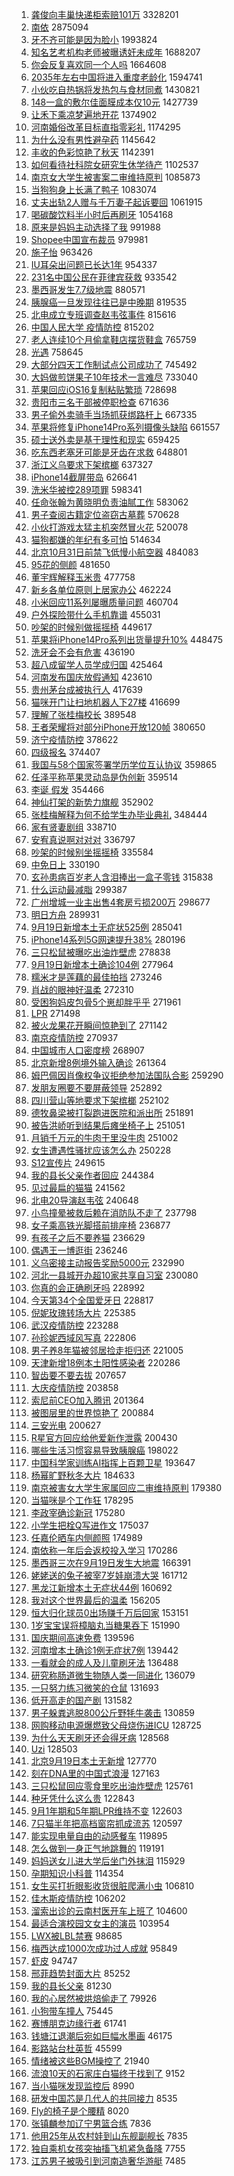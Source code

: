 1. [龚俊向丰巢快递柜索赔101万](https://s.weibo.com//weibo?q=%23%E9%BE%9A%E4%BF%8A%E5%90%91%E4%B8%B0%E5%B7%A2%E5%BF%AB%E9%80%92%E6%9F%9C%E7%B4%A2%E8%B5%94101%E4%B8%87%23&t=31&band_rank=1&Refer=top) 3328201
2. [南依](https://s.weibo.com//weibo?q=%E5%8D%97%E4%BE%9D&t=31&band_rank=1&Refer=top) 2875094
3. [牙不齐可能是因为脸小](https://s.weibo.com//weibo?q=%23%E7%89%99%E4%B8%8D%E9%BD%90%E5%8F%AF%E8%83%BD%E6%98%AF%E5%9B%A0%E4%B8%BA%E8%84%B8%E5%B0%8F%23&t=31&band_rank=2&Refer=top) 1993824
4. [知名艺考机构老师被曝诱奸未成年](https://s.weibo.com//weibo?q=%23%E7%9F%A5%E5%90%8D%E8%89%BA%E8%80%83%E6%9C%BA%E6%9E%84%E8%80%81%E5%B8%88%E8%A2%AB%E6%9B%9D%E8%AF%B1%E5%A5%B8%E6%9C%AA%E6%88%90%E5%B9%B4%23&t=31&band_rank=2&Refer=top) 1688207
5. [你会反复喜欢同一个人吗](https://s.weibo.com//weibo?q=%23%E4%BD%A0%E4%BC%9A%E5%8F%8D%E5%A4%8D%E5%96%9C%E6%AC%A2%E5%90%8C%E4%B8%80%E4%B8%AA%E4%BA%BA%E5%90%97%23&t=31&band_rank=1&Refer=top) 1664608
6. [2035年左右中国将进入重度老龄化](https://s.weibo.com//weibo?q=%232035%E5%B9%B4%E5%B7%A6%E5%8F%B3%E4%B8%AD%E5%9B%BD%E5%B0%86%E8%BF%9B%E5%85%A5%E9%87%8D%E5%BA%A6%E8%80%81%E9%BE%84%E5%8C%96%23&t=31&band_rank=2&Refer=top) 1594741
7. [小伙吃自热锅将发热包与食材同煮](https://s.weibo.com//weibo?q=%23%E5%B0%8F%E4%BC%99%E5%90%83%E8%87%AA%E7%83%AD%E9%94%85%E5%B0%86%E5%8F%91%E7%83%AD%E5%8C%85%E4%B8%8E%E9%A3%9F%E6%9D%90%E5%90%8C%E7%85%AE%23&t=31&band_rank=1&Refer=top) 1430821
8. [148一盒的敷尔佳面膜成本仅10元](https://s.weibo.com//weibo?q=%23148%E4%B8%80%E7%9B%92%E7%9A%84%E6%95%B7%E5%B0%94%E4%BD%B3%E9%9D%A2%E8%86%9C%E6%88%90%E6%9C%AC%E4%BB%8510%E5%85%83%23&t=31&band_rank=1&Refer=top) 1427739
9. [让禾下乘凉梦遍地开花](https://s.weibo.com//weibo?q=%23%E8%AE%A9%E7%A6%BE%E4%B8%8B%E4%B9%98%E5%87%89%E6%A2%A6%E9%81%8D%E5%9C%B0%E5%BC%80%E8%8A%B1%23&t=31&band_rank=3&Refer=top) 1374902
10. [河南婚俗改革目标直指零彩礼](https://s.weibo.com//weibo?q=%23%E6%B2%B3%E5%8D%97%E5%A9%9A%E4%BF%97%E6%94%B9%E9%9D%A9%E7%9B%AE%E6%A0%87%E7%9B%B4%E6%8C%87%E9%9B%B6%E5%BD%A9%E7%A4%BC%23&t=31&band_rank=2&Refer=top) 1174295
11. [为什么没有男性避孕药](https://s.weibo.com//weibo?q=%23%E4%B8%BA%E4%BB%80%E4%B9%88%E6%B2%A1%E6%9C%89%E7%94%B7%E6%80%A7%E9%81%BF%E5%AD%95%E8%8D%AF%23&t=31&band_rank=4&Refer=top) 1145642
12. [丰收的色彩惊艳了秋天](https://s.weibo.com//weibo?q=%23%E4%B8%B0%E6%94%B6%E7%9A%84%E8%89%B2%E5%BD%A9%E6%83%8A%E8%89%B3%E4%BA%86%E7%A7%8B%E5%A4%A9%23&t=31&band_rank=3&Refer=top) 1142391
13. [如何看待社科院女研究生休学待产](https://s.weibo.com//weibo?q=%23%E5%A6%82%E4%BD%95%E7%9C%8B%E5%BE%85%E7%A4%BE%E7%A7%91%E9%99%A2%E5%A5%B3%E7%A0%94%E7%A9%B6%E7%94%9F%E4%BC%91%E5%AD%A6%E5%BE%85%E4%BA%A7%23&t=31&band_rank=4&Refer=top) 1102537
14. [南京女大学生被害案二审维持原判](https://s.weibo.com//weibo?q=%23%E5%8D%97%E4%BA%AC%E5%A5%B3%E5%A4%A7%E5%AD%A6%E7%94%9F%E8%A2%AB%E5%AE%B3%E6%A1%88%E4%BA%8C%E5%AE%A1%E7%BB%B4%E6%8C%81%E5%8E%9F%E5%88%A4%23&t=31&band_rank=2&Refer=top) 1085873
15. [当狗狗身上长满了鸭子](https://s.weibo.com//weibo?q=%23%E5%BD%93%E7%8B%97%E7%8B%97%E8%BA%AB%E4%B8%8A%E9%95%BF%E6%BB%A1%E4%BA%86%E9%B8%AD%E5%AD%90%23&t=31&band_rank=2&Refer=top) 1083074
16. [丈夫出轨2人赠与千万妻子起诉要回](https://s.weibo.com//weibo?q=%23%E4%B8%88%E5%A4%AB%E5%87%BA%E8%BD%A82%E4%BA%BA%E8%B5%A0%E4%B8%8E%E5%8D%83%E4%B8%87%E5%A6%BB%E5%AD%90%E8%B5%B7%E8%AF%89%E8%A6%81%E5%9B%9E%23&t=31&band_rank=4&Refer=top) 1061915
17. [喝碳酸饮料半小时后再刷牙](https://s.weibo.com//weibo?q=%23%E5%96%9D%E7%A2%B3%E9%85%B8%E9%A5%AE%E6%96%99%E5%8D%8A%E5%B0%8F%E6%97%B6%E5%90%8E%E5%86%8D%E5%88%B7%E7%89%99%23&t=31&band_rank=2&Refer=top) 1054168
18. [原来是妈妈主动选择了我](https://s.weibo.com//weibo?q=%23%E5%8E%9F%E6%9D%A5%E6%98%AF%E5%A6%88%E5%A6%88%E4%B8%BB%E5%8A%A8%E9%80%89%E6%8B%A9%E4%BA%86%E6%88%91%23&t=31&band_rank=4&Refer=top) 991988
19. [Shopee中国宣布裁员](https://s.weibo.com//weibo?q=%23Shopee%E4%B8%AD%E5%9B%BD%E5%AE%A3%E5%B8%83%E8%A3%81%E5%91%98%23&t=31&band_rank=4&Refer=top) 979981
20. [施子怡](https://s.weibo.com//weibo?q=%23%E6%96%BD%E5%AD%90%E6%80%A1%23&t=31&band_rank=4&Refer=top) 963426
21. [IU耳朵出问题已长达1年](https://s.weibo.com//weibo?q=%23IU%E8%80%B3%E6%9C%B5%E5%87%BA%E9%97%AE%E9%A2%98%E5%B7%B2%E9%95%BF%E8%BE%BE1%E5%B9%B4%23&t=31&band_rank=4&Refer=top) 954337
22. [231名中国公民在菲律宾获救](https://s.weibo.com//weibo?q=%23231%E5%90%8D%E4%B8%AD%E5%9B%BD%E5%85%AC%E6%B0%91%E5%9C%A8%E8%8F%B2%E5%BE%8B%E5%AE%BE%E8%8E%B7%E6%95%91%23&t=31&band_rank=2&Refer=top) 933542
23. [墨西哥发生7.7级地震](https://s.weibo.com//weibo?q=%23%E5%A2%A8%E8%A5%BF%E5%93%A5%E5%8F%91%E7%94%9F7.7%E7%BA%A7%E5%9C%B0%E9%9C%87%23&t=31&band_rank=5&Refer=top) 880571
24. [胰腺癌一旦发现往往已是中晚期](https://s.weibo.com//weibo?q=%23%E8%83%B0%E8%85%BA%E7%99%8C%E4%B8%80%E6%97%A6%E5%8F%91%E7%8E%B0%E5%BE%80%E5%BE%80%E5%B7%B2%E6%98%AF%E4%B8%AD%E6%99%9A%E6%9C%9F%23&t=31&band_rank=5&Refer=top) 819535
25. [北电成立专班调查赵韦弦事件](https://s.weibo.com//weibo?q=%23%E5%8C%97%E7%94%B5%E6%88%90%E7%AB%8B%E4%B8%93%E7%8F%AD%E8%B0%83%E6%9F%A5%E8%B5%B5%E9%9F%A6%E5%BC%A6%E4%BA%8B%E4%BB%B6%23&t=31&band_rank=6&Refer=top) 815616
26. [中国人民大学 疫情防控](https://s.weibo.com//weibo?q=%E4%B8%AD%E5%9B%BD%E4%BA%BA%E6%B0%91%E5%A4%A7%E5%AD%A6%20%E7%96%AB%E6%83%85%E9%98%B2%E6%8E%A7&t=31&band_rank=6&Refer=top) 815202
27. [老人连续10个月偷拿鞋店摆货鞋盒](https://s.weibo.com//weibo?q=%23%E8%80%81%E4%BA%BA%E8%BF%9E%E7%BB%AD10%E4%B8%AA%E6%9C%88%E5%81%B7%E6%8B%BF%E9%9E%8B%E5%BA%97%E6%91%86%E8%B4%A7%E9%9E%8B%E7%9B%92%23&t=31&band_rank=4&Refer=top) 765759
28. [光遇](https://s.weibo.com//weibo?q=%E5%85%89%E9%81%87&t=31&band_rank=5&Refer=top) 758645
29. [大部分四天工作制试点公司成功了](https://s.weibo.com//weibo?q=%23%E5%A4%A7%E9%83%A8%E5%88%86%E5%9B%9B%E5%A4%A9%E5%B7%A5%E4%BD%9C%E5%88%B6%E8%AF%95%E7%82%B9%E5%85%AC%E5%8F%B8%E6%88%90%E5%8A%9F%E4%BA%86%23&t=31&band_rank=7&Refer=top) 745492
30. [大妈做煎饼果子10年技术一言难尽](https://s.weibo.com//weibo?q=%23%E5%A4%A7%E5%A6%88%E5%81%9A%E7%85%8E%E9%A5%BC%E6%9E%9C%E5%AD%9010%E5%B9%B4%E6%8A%80%E6%9C%AF%E4%B8%80%E8%A8%80%E9%9A%BE%E5%B0%BD%23&t=31&band_rank=7&Refer=top) 733040
31. [苹果回应iOS16复制粘贴繁琐](https://s.weibo.com//weibo?q=%23%E8%8B%B9%E6%9E%9C%E5%9B%9E%E5%BA%94iOS16%E5%A4%8D%E5%88%B6%E7%B2%98%E8%B4%B4%E7%B9%81%E7%90%90%23&t=31&band_rank=8&Refer=top) 728698
32. [贵阳市三名干部被停职检查](https://s.weibo.com//weibo?q=%E8%B4%B5%E9%98%B3%E5%B8%82%E4%B8%89%E5%90%8D%E5%B9%B2%E9%83%A8%E8%A2%AB%E5%81%9C%E8%81%8C%E6%A3%80%E6%9F%A5&t=31&band_rank=7&Refer=top) 671636
33. [男子偷外卖骑手当场抓获绑路杆上](https://s.weibo.com//weibo?q=%23%E7%94%B7%E5%AD%90%E5%81%B7%E5%A4%96%E5%8D%96%E9%AA%91%E6%89%8B%E5%BD%93%E5%9C%BA%E6%8A%93%E8%8E%B7%E7%BB%91%E8%B7%AF%E6%9D%86%E4%B8%8A%23&t=31&band_rank=6&Refer=top) 667335
34. [苹果将修复iPhone14Pro系列摄像头缺陷](https://s.weibo.com//weibo?q=%23%E8%8B%B9%E6%9E%9C%E5%B0%86%E4%BF%AE%E5%A4%8DiPhone14Pro%E7%B3%BB%E5%88%97%E6%91%84%E5%83%8F%E5%A4%B4%E7%BC%BA%E9%99%B7%23&t=31&band_rank=8&Refer=top) 661557
35. [硕士送外卖是基于理性和现实](https://s.weibo.com//weibo?q=%23%E7%A1%95%E5%A3%AB%E9%80%81%E5%A4%96%E5%8D%96%E6%98%AF%E5%9F%BA%E4%BA%8E%E7%90%86%E6%80%A7%E5%92%8C%E7%8E%B0%E5%AE%9E%23&t=31&band_rank=9&Refer=top) 659425
36. [吃东西老塞牙可能是牙齿在求救](https://s.weibo.com//weibo?q=%23%E5%90%83%E4%B8%9C%E8%A5%BF%E8%80%81%E5%A1%9E%E7%89%99%E5%8F%AF%E8%83%BD%E6%98%AF%E7%89%99%E9%BD%BF%E5%9C%A8%E6%B1%82%E6%95%91%23&t=31&band_rank=8&Refer=top) 648801
37. [浙江义乌要求下架槟榔](https://s.weibo.com//weibo?q=%23%E6%B5%99%E6%B1%9F%E4%B9%89%E4%B9%8C%E8%A6%81%E6%B1%82%E4%B8%8B%E6%9E%B6%E6%A7%9F%E6%A6%94%23&t=31&band_rank=8&Refer=top) 637327
38. [iPhone14截屏带岛](https://s.weibo.com//weibo?q=%23iPhone14%E6%88%AA%E5%B1%8F%E5%B8%A6%E5%B2%9B%23&t=31&band_rank=9&Refer=top) 626641
39. [洗米华被控289项罪](https://s.weibo.com//weibo?q=%23%E6%B4%97%E7%B1%B3%E5%8D%8E%E8%A2%AB%E6%8E%A7289%E9%A1%B9%E7%BD%AA%23&t=31&band_rank=10&Refer=top) 598341
40. [任命张翰为黄晓明负责油腻工作](https://s.weibo.com//weibo?q=%23%E4%BB%BB%E5%91%BD%E5%BC%A0%E7%BF%B0%E4%B8%BA%E9%BB%84%E6%99%93%E6%98%8E%E8%B4%9F%E8%B4%A3%E6%B2%B9%E8%85%BB%E5%B7%A5%E4%BD%9C%23&t=31&band_rank=15&Refer=top) 583062
41. [男子查阅古籍定位盗窃古墓葬](https://s.weibo.com//weibo?q=%23%E7%94%B7%E5%AD%90%E6%9F%A5%E9%98%85%E5%8F%A4%E7%B1%8D%E5%AE%9A%E4%BD%8D%E7%9B%97%E7%AA%83%E5%8F%A4%E5%A2%93%E8%91%AC%23&t=31&band_rank=8&Refer=top) 570628
42. [小伙打游戏太猛主机突然冒火花](https://s.weibo.com//weibo?q=%23%E5%B0%8F%E4%BC%99%E6%89%93%E6%B8%B8%E6%88%8F%E5%A4%AA%E7%8C%9B%E4%B8%BB%E6%9C%BA%E7%AA%81%E7%84%B6%E5%86%92%E7%81%AB%E8%8A%B1%23&t=31&band_rank=8&Refer=top) 520078
43. [猫狗都嫌的年纪有多可怕](https://s.weibo.com//weibo?q=%23%E7%8C%AB%E7%8B%97%E9%83%BD%E5%AB%8C%E7%9A%84%E5%B9%B4%E7%BA%AA%E6%9C%89%E5%A4%9A%E5%8F%AF%E6%80%95%23&t=31&band_rank=13&Refer=top) 514634
44. [北京10月31日前禁飞低慢小航空器](https://s.weibo.com//weibo?q=%23%E5%8C%97%E4%BA%AC10%E6%9C%8831%E6%97%A5%E5%89%8D%E7%A6%81%E9%A3%9E%E4%BD%8E%E6%85%A2%E5%B0%8F%E8%88%AA%E7%A9%BA%E5%99%A8%23&t=31&band_rank=10&Refer=top) 484083
45. [95花的侧颜](https://s.weibo.com//weibo?q=%2395%E8%8A%B1%E7%9A%84%E4%BE%A7%E9%A2%9C%23&t=31&band_rank=17&Refer=top) 481650
46. [董宇辉解释玉米贵](https://s.weibo.com//weibo?q=%23%E8%91%A3%E5%AE%87%E8%BE%89%E8%A7%A3%E9%87%8A%E7%8E%89%E7%B1%B3%E8%B4%B5%23&t=31&band_rank=10&Refer=top) 477758
47. [新乡各单位原则上居家办公](https://s.weibo.com//weibo?q=%23%E6%96%B0%E4%B9%A1%E5%90%84%E5%8D%95%E4%BD%8D%E5%8E%9F%E5%88%99%E4%B8%8A%E5%B1%85%E5%AE%B6%E5%8A%9E%E5%85%AC%23&t=31&band_rank=14&Refer=top) 462224
48. [小米回应11系列屡曝质量问题](https://s.weibo.com//weibo?q=%23%E5%B0%8F%E7%B1%B3%E5%9B%9E%E5%BA%9411%E7%B3%BB%E5%88%97%E5%B1%A1%E6%9B%9D%E8%B4%A8%E9%87%8F%E9%97%AE%E9%A2%98%23&t=31&band_rank=10&Refer=top) 460704
49. [户外探险带什么手机靠谱](https://s.weibo.com//weibo?q=%23%E6%88%B7%E5%A4%96%E6%8E%A2%E9%99%A9%E5%B8%A6%E4%BB%80%E4%B9%88%E6%89%8B%E6%9C%BA%E9%9D%A0%E8%B0%B1%23&t=31&band_rank=15&Refer=top) 455031
50. [吵架的时候别做摇摇椅](https://s.weibo.com//weibo?q=%23%E5%90%B5%E6%9E%B6%E7%9A%84%E6%97%B6%E5%80%99%E5%88%AB%E5%81%9A%E6%91%87%E6%91%87%E6%A4%85%23&t=31&band_rank=16&Refer=top) 449617
51. [苹果将iPhone14Pro系列出货量提升10%](https://s.weibo.com//weibo?q=%23%E8%8B%B9%E6%9E%9C%E5%B0%86iPhone14Pro%E7%B3%BB%E5%88%97%E5%87%BA%E8%B4%A7%E9%87%8F%E6%8F%90%E5%8D%8710%25%23&t=31&band_rank=13&Refer=top) 448475
52. [洗牙会不会有危害](https://s.weibo.com//weibo?q=%23%E6%B4%97%E7%89%99%E4%BC%9A%E4%B8%8D%E4%BC%9A%E6%9C%89%E5%8D%B1%E5%AE%B3%23&t=31&band_rank=16&Refer=top) 436190
53. [超八成留学人员学成归国](https://s.weibo.com//weibo?q=%23%E8%B6%85%E5%85%AB%E6%88%90%E7%95%99%E5%AD%A6%E4%BA%BA%E5%91%98%E5%AD%A6%E6%88%90%E5%BD%92%E5%9B%BD%23&t=31&band_rank=10&Refer=top) 425464
54. [河南发布国庆放假通知](https://s.weibo.com//weibo?q=%23%E6%B2%B3%E5%8D%97%E5%8F%91%E5%B8%83%E5%9B%BD%E5%BA%86%E6%94%BE%E5%81%87%E9%80%9A%E7%9F%A5%23&t=31&band_rank=16&Refer=top) 423610
55. [贵州茅台成被执行人](https://s.weibo.com//weibo?q=%23%E8%B4%B5%E5%B7%9E%E8%8C%85%E5%8F%B0%E6%88%90%E8%A2%AB%E6%89%A7%E8%A1%8C%E4%BA%BA%23&t=31&band_rank=19&Refer=top) 417639
56. [猫咪开门让扫地机器人下27楼](https://s.weibo.com//weibo?q=%23%E7%8C%AB%E5%92%AA%E5%BC%80%E9%97%A8%E8%AE%A9%E6%89%AB%E5%9C%B0%E6%9C%BA%E5%99%A8%E4%BA%BA%E4%B8%8B27%E6%A5%BC%23&t=31&band_rank=15&Refer=top) 416699
57. [理解了张桂梅校长](https://s.weibo.com//weibo?q=%23%E7%90%86%E8%A7%A3%E4%BA%86%E5%BC%A0%E6%A1%82%E6%A2%85%E6%A0%A1%E9%95%BF%23&t=31&band_rank=12&Refer=top) 389548
58. [王者荣耀将对部分iPhone开放120帧](https://s.weibo.com//weibo?q=%23%E7%8E%8B%E8%80%85%E8%8D%A3%E8%80%80%E5%B0%86%E5%AF%B9%E9%83%A8%E5%88%86iPhone%E5%BC%80%E6%94%BE120%E5%B8%A7%23&t=31&band_rank=23&Refer=top) 380650
59. [济宁疫情防控](https://s.weibo.com//weibo?q=%E6%B5%8E%E5%AE%81%E7%96%AB%E6%83%85%E9%98%B2%E6%8E%A7&t=31&band_rank=16&Refer=top) 378622
60. [四级报名](https://s.weibo.com//weibo?q=%E5%9B%9B%E7%BA%A7%E6%8A%A5%E5%90%8D&t=31&band_rank=9&Refer=top) 374407
61. [我国与58个国家签署学历学位互认协议](https://s.weibo.com//weibo?q=%23%E6%88%91%E5%9B%BD%E4%B8%8E58%E4%B8%AA%E5%9B%BD%E5%AE%B6%E7%AD%BE%E7%BD%B2%E5%AD%A6%E5%8E%86%E5%AD%A6%E4%BD%8D%E4%BA%92%E8%AE%A4%E5%8D%8F%E8%AE%AE%23&t=31&band_rank=15&Refer=top) 359865
62. [任泽平称苹果灵动岛是伪创新](https://s.weibo.com//weibo?q=%23%E4%BB%BB%E6%B3%BD%E5%B9%B3%E7%A7%B0%E8%8B%B9%E6%9E%9C%E7%81%B5%E5%8A%A8%E5%B2%9B%E6%98%AF%E4%BC%AA%E5%88%9B%E6%96%B0%23&t=31&band_rank=23&Refer=top) 359514
63. [李诞 假发](https://s.weibo.com//weibo?q=%E6%9D%8E%E8%AF%9E%20%E5%81%87%E5%8F%91&t=31&band_rank=21&Refer=top) 354466
64. [神仙打架的新势力旗舰](https://s.weibo.com//weibo?q=%23%E7%A5%9E%E4%BB%99%E6%89%93%E6%9E%B6%E7%9A%84%E6%96%B0%E5%8A%BF%E5%8A%9B%E6%97%97%E8%88%B0%23&t=31&band_rank=15&Refer=top) 352902
65. [张桂梅解释为何不给学生办毕业典礼](https://s.weibo.com//weibo?q=%23%E5%BC%A0%E6%A1%82%E6%A2%85%E8%A7%A3%E9%87%8A%E4%B8%BA%E4%BD%95%E4%B8%8D%E7%BB%99%E5%AD%A6%E7%94%9F%E5%8A%9E%E6%AF%95%E4%B8%9A%E5%85%B8%E7%A4%BC%23&t=31&band_rank=16&Refer=top) 348444
66. [家有贤妻剧组](https://s.weibo.com//weibo?q=%E5%AE%B6%E6%9C%89%E8%B4%A4%E5%A6%BB%E5%89%A7%E7%BB%84&t=31&band_rank=4&Refer=top) 338710
67. [安宥真说啊对对对](https://s.weibo.com//weibo?q=%23%E5%AE%89%E5%AE%A5%E7%9C%9F%E8%AF%B4%E5%95%8A%E5%AF%B9%E5%AF%B9%E5%AF%B9%23&t=31&band_rank=21&Refer=top) 336797
68. [吵架的时候别坐摇摇椅](https://s.weibo.com//weibo?q=%E5%90%B5%E6%9E%B6%E7%9A%84%E6%97%B6%E5%80%99%E5%88%AB%E5%9D%90%E6%91%87%E6%91%87%E6%A4%85&t=31&band_rank=21&Refer=top) 335584
69. [中免日上](https://s.weibo.com//weibo?q=%E4%B8%AD%E5%85%8D%E6%97%A5%E4%B8%8A&t=31&band_rank=14&Refer=top) 330190
70. [玄孙患病百岁老人含泪捧出一盒子零钱](https://s.weibo.com//weibo?q=%E7%8E%84%E5%AD%99%E6%82%A3%E7%97%85%E7%99%BE%E5%B2%81%E8%80%81%E4%BA%BA%E5%90%AB%E6%B3%AA%E6%8D%A7%E5%87%BA%E4%B8%80%E7%9B%92%E5%AD%90%E9%9B%B6%E9%92%B1&t=31&band_rank=13&Refer=top) 315838
71. [什么运动最减脂](https://s.weibo.com//weibo?q=%23%E4%BB%80%E4%B9%88%E8%BF%90%E5%8A%A8%E6%9C%80%E5%87%8F%E8%84%82%23&t=31&band_rank=22&Refer=top) 299387
72. [广州增城一业主出售4套房亏损200万](https://s.weibo.com//weibo?q=%23%E5%B9%BF%E5%B7%9E%E5%A2%9E%E5%9F%8E%E4%B8%80%E4%B8%9A%E4%B8%BB%E5%87%BA%E5%94%AE4%E5%A5%97%E6%88%BF%E4%BA%8F%E6%8D%9F200%E4%B8%87%23&t=31&band_rank=20&Refer=top) 298677
73. [明日方舟](https://s.weibo.com//weibo?q=%23%E6%98%8E%E6%97%A5%E6%96%B9%E8%88%9F%23&t=31&band_rank=28&Refer=top) 289931
74. [9月19日新增本土无症状525例](https://s.weibo.com//weibo?q=%239%E6%9C%8819%E6%97%A5%E6%96%B0%E5%A2%9E%E6%9C%AC%E5%9C%9F%E6%97%A0%E7%97%87%E7%8A%B6525%E4%BE%8B%23&t=31&band_rank=22&Refer=top) 285041
75. [iPhone14系列5G网速提升38%](https://s.weibo.com//weibo?q=%23iPhone14%E7%B3%BB%E5%88%975G%E7%BD%91%E9%80%9F%E6%8F%90%E5%8D%8738%25%23&t=31&band_rank=19&Refer=top) 280196
76. [三只松鼠被曝吃出油炸壁虎](https://s.weibo.com//weibo?q=%23%E4%B8%89%E5%8F%AA%E6%9D%BE%E9%BC%A0%E8%A2%AB%E6%9B%9D%E5%90%83%E5%87%BA%E6%B2%B9%E7%82%B8%E5%A3%81%E8%99%8E%23&t=31&band_rank=16&Refer=top) 278838
77. [9月19日新增本土确诊104例](https://s.weibo.com//weibo?q=%239%E6%9C%8819%E6%97%A5%E6%96%B0%E5%A2%9E%E6%9C%AC%E5%9C%9F%E7%A1%AE%E8%AF%8A104%E4%BE%8B%23&t=31&band_rank=23&Refer=top) 277964
78. [糯米才是莲藕的最佳拍挡](https://s.weibo.com//weibo?q=%23%E7%B3%AF%E7%B1%B3%E6%89%8D%E6%98%AF%E8%8E%B2%E8%97%95%E7%9A%84%E6%9C%80%E4%BD%B3%E6%8B%8D%E6%8C%A1%23&t=31&band_rank=17&Refer=top) 273246
79. [肖战的眼神好温柔](https://s.weibo.com//weibo?q=%23%E8%82%96%E6%88%98%E7%9A%84%E7%9C%BC%E7%A5%9E%E5%A5%BD%E6%B8%A9%E6%9F%94%23&t=31&band_rank=31&Refer=top) 272310
80. [受困狗妈皮包骨5个崽却胖乎乎](https://s.weibo.com//weibo?q=%23%E5%8F%97%E5%9B%B0%E7%8B%97%E5%A6%88%E7%9A%AE%E5%8C%85%E9%AA%A85%E4%B8%AA%E5%B4%BD%E5%8D%B4%E8%83%96%E4%B9%8E%E4%B9%8E%23&t=31&band_rank=17&Refer=top) 271961
81. [LPR](https://s.weibo.com//weibo?q=LPR&t=31&band_rank=22&Refer=top) 271498
82. [被火龙果花开瞬间惊艳到了](https://s.weibo.com//weibo?q=%23%E8%A2%AB%E7%81%AB%E9%BE%99%E6%9E%9C%E8%8A%B1%E5%BC%80%E7%9E%AC%E9%97%B4%E6%83%8A%E8%89%B3%E5%88%B0%E4%BA%86%23&t=31&band_rank=18&Refer=top) 271142
83. [南京疫情防控](https://s.weibo.com//weibo?q=%E5%8D%97%E4%BA%AC%E7%96%AB%E6%83%85%E9%98%B2%E6%8E%A7&t=31&band_rank=28&Refer=top) 270937
84. [中国城市人口密度榜](https://s.weibo.com//weibo?q=%23%E4%B8%AD%E5%9B%BD%E5%9F%8E%E5%B8%82%E4%BA%BA%E5%8F%A3%E5%AF%86%E5%BA%A6%E6%A6%9C%23&t=31&band_rank=15&Refer=top) 268907
85. [北京新增8例境外输入确诊](https://s.weibo.com//weibo?q=%23%E5%8C%97%E4%BA%AC%E6%96%B0%E5%A2%9E8%E4%BE%8B%E5%A2%83%E5%A4%96%E8%BE%93%E5%85%A5%E7%A1%AE%E8%AF%8A%23&t=31&band_rank=27&Refer=top) 261364
86. [姆巴佩因肖像权争议拒绝参加法国队合影](https://s.weibo.com//weibo?q=%23%E5%A7%86%E5%B7%B4%E4%BD%A9%E5%9B%A0%E8%82%96%E5%83%8F%E6%9D%83%E4%BA%89%E8%AE%AE%E6%8B%92%E7%BB%9D%E5%8F%82%E5%8A%A0%E6%B3%95%E5%9B%BD%E9%98%9F%E5%90%88%E5%BD%B1%23&t=31&band_rank=23&Refer=top) 259290
87. [发朋友圈要不要屏蔽领导](https://s.weibo.com//weibo?q=%23%E5%8F%91%E6%9C%8B%E5%8F%8B%E5%9C%88%E8%A6%81%E4%B8%8D%E8%A6%81%E5%B1%8F%E8%94%BD%E9%A2%86%E5%AF%BC%23&t=31&band_rank=29&Refer=top) 252892
88. [四川营山等地要求下架槟榔](https://s.weibo.com//weibo?q=%23%E5%9B%9B%E5%B7%9D%E8%90%A5%E5%B1%B1%E7%AD%89%E5%9C%B0%E8%A6%81%E6%B1%82%E4%B8%8B%E6%9E%B6%E6%A7%9F%E6%A6%94%23&t=31&band_rank=27&Refer=top) 252102
89. [德牧鼻梁被打裂跑进医院和派出所](https://s.weibo.com//weibo?q=%23%E5%BE%B7%E7%89%A7%E9%BC%BB%E6%A2%81%E8%A2%AB%E6%89%93%E8%A3%82%E8%B7%91%E8%BF%9B%E5%8C%BB%E9%99%A2%E5%92%8C%E6%B4%BE%E5%87%BA%E6%89%80%23&t=31&band_rank=10&Refer=top) 251891
90. [被告洪峤听到结果后瘫坐椅子上](https://s.weibo.com//weibo?q=%23%E8%A2%AB%E5%91%8A%E6%B4%AA%E5%B3%A4%E5%90%AC%E5%88%B0%E7%BB%93%E6%9E%9C%E5%90%8E%E7%98%AB%E5%9D%90%E6%A4%85%E5%AD%90%E4%B8%8A%23&t=31&band_rank=19&Refer=top) 251051
91. [月销千万元的牛肉干里没牛肉](https://s.weibo.com//weibo?q=%23%E6%9C%88%E9%94%80%E5%8D%83%E4%B8%87%E5%85%83%E7%9A%84%E7%89%9B%E8%82%89%E5%B9%B2%E9%87%8C%E6%B2%A1%E7%89%9B%E8%82%89%23&t=31&band_rank=18&Refer=top) 251002
92. [女生遭遇性骚扰应该怎么办](https://s.weibo.com//weibo?q=%23%E5%A5%B3%E7%94%9F%E9%81%AD%E9%81%87%E6%80%A7%E9%AA%9A%E6%89%B0%E5%BA%94%E8%AF%A5%E6%80%8E%E4%B9%88%E5%8A%9E%23&t=31&band_rank=33&Refer=top) 250228
93. [S12宣传片](https://s.weibo.com//weibo?q=%23S12%E5%AE%A3%E4%BC%A0%E7%89%87%23&t=31&band_rank=26&Refer=top) 249615
94. [我的县长父亲作者回应](https://s.weibo.com//weibo?q=%23%E6%88%91%E7%9A%84%E5%8E%BF%E9%95%BF%E7%88%B6%E4%BA%B2%E4%BD%9C%E8%80%85%E5%9B%9E%E5%BA%94%23&t=31&band_rank=19&Refer=top) 244384
95. [见过最扁的猫猫](https://s.weibo.com//weibo?q=%23%E8%A7%81%E8%BF%87%E6%9C%80%E6%89%81%E7%9A%84%E7%8C%AB%E7%8C%AB%23&t=31&band_rank=18&Refer=top) 241562
96. [北电20导演赵韦弦](https://s.weibo.com//weibo?q=%23%E5%8C%97%E7%94%B520%E5%AF%BC%E6%BC%94%E8%B5%B5%E9%9F%A6%E5%BC%A6%23&t=31&band_rank=31&Refer=top) 240648
97. [小鸟撞晕被救后赖在消防队不走了](https://s.weibo.com//weibo?q=%23%E5%B0%8F%E9%B8%9F%E6%92%9E%E6%99%95%E8%A2%AB%E6%95%91%E5%90%8E%E8%B5%96%E5%9C%A8%E6%B6%88%E9%98%B2%E9%98%9F%E4%B8%8D%E8%B5%B0%E4%BA%86%23&t=31&band_rank=23&Refer=top) 237798
98. [女子乘高铁光脚搭前排座椅](https://s.weibo.com//weibo?q=%23%E5%A5%B3%E5%AD%90%E4%B9%98%E9%AB%98%E9%93%81%E5%85%89%E8%84%9A%E6%90%AD%E5%89%8D%E6%8E%92%E5%BA%A7%E6%A4%85%23&t=31&band_rank=20&Refer=top) 236877
99. [有孩子之后不要养猫](https://s.weibo.com//weibo?q=%23%E6%9C%89%E5%AD%A9%E5%AD%90%E4%B9%8B%E5%90%8E%E4%B8%8D%E8%A6%81%E5%85%BB%E7%8C%AB%23&t=31&band_rank=14&Refer=top) 236629
100. [偶遇王一博逛街](https://s.weibo.com//weibo?q=%23%E5%81%B6%E9%81%87%E7%8E%8B%E4%B8%80%E5%8D%9A%E9%80%9B%E8%A1%97%23&t=31&band_rank=21&Refer=top) 236246
101. [义乌密接主动报告奖励5000元](https://s.weibo.com//weibo?q=%23%E4%B9%89%E4%B9%8C%E5%AF%86%E6%8E%A5%E4%B8%BB%E5%8A%A8%E6%8A%A5%E5%91%8A%E5%A5%96%E5%8A%B15000%E5%85%83%23&t=31&band_rank=24&Refer=top) 232990
102. [河北一县城开办超10家共享自习室](https://s.weibo.com//weibo?q=%23%E6%B2%B3%E5%8C%97%E4%B8%80%E5%8E%BF%E5%9F%8E%E5%BC%80%E5%8A%9E%E8%B6%8510%E5%AE%B6%E5%85%B1%E4%BA%AB%E8%87%AA%E4%B9%A0%E5%AE%A4%23&t=31&band_rank=20&Refer=top) 230080
103. [你真的会正确刷牙吗](https://s.weibo.com//weibo?q=%23%E4%BD%A0%E7%9C%9F%E7%9A%84%E4%BC%9A%E6%AD%A3%E7%A1%AE%E5%88%B7%E7%89%99%E5%90%97%23&t=31&band_rank=26&Refer=top) 228992
104. [今天第34个全国爱牙日](https://s.weibo.com//weibo?q=%23%E4%BB%8A%E5%A4%A9%E7%AC%AC34%E4%B8%AA%E5%85%A8%E5%9B%BD%E7%88%B1%E7%89%99%E6%97%A5%23&t=31&band_rank=24&Refer=top) 228817
105. [倪妮玫瑰转场大片](https://s.weibo.com//weibo?q=%23%E5%80%AA%E5%A6%AE%E7%8E%AB%E7%91%B0%E8%BD%AC%E5%9C%BA%E5%A4%A7%E7%89%87%23&t=31&band_rank=27&Refer=top) 225385
106. [武汉疫情防控](https://s.weibo.com//weibo?q=%E6%AD%A6%E6%B1%89%E7%96%AB%E6%83%85%E9%98%B2%E6%8E%A7&t=31&band_rank=26&Refer=top) 223288
107. [孙珍妮西域风写真](https://s.weibo.com//weibo?q=%23%E5%AD%99%E7%8F%8D%E5%A6%AE%E8%A5%BF%E5%9F%9F%E9%A3%8E%E5%86%99%E7%9C%9F%23&t=31&band_rank=28&Refer=top) 222806
108. [男子养8年猫被邻居捡走拒归还](https://s.weibo.com//weibo?q=%23%E7%94%B7%E5%AD%90%E5%85%BB8%E5%B9%B4%E7%8C%AB%E8%A2%AB%E9%82%BB%E5%B1%85%E6%8D%A1%E8%B5%B0%E6%8B%92%E5%BD%92%E8%BF%98%23&t=31&band_rank=25&Refer=top) 221005
109. [天津新增18例本土阳性感染者](https://s.weibo.com//weibo?q=%23%E5%A4%A9%E6%B4%A5%E6%96%B0%E5%A2%9E18%E4%BE%8B%E6%9C%AC%E5%9C%9F%E9%98%B3%E6%80%A7%E6%84%9F%E6%9F%93%E8%80%85%23&t=31&band_rank=39&Refer=top) 220286
110. [智齿要不要去拔](https://s.weibo.com//weibo?q=%23%E6%99%BA%E9%BD%BF%E8%A6%81%E4%B8%8D%E8%A6%81%E5%8E%BB%E6%8B%94%23&t=31&band_rank=30&Refer=top) 207657
111. [大庆疫情防控](https://s.weibo.com//weibo?q=%E5%A4%A7%E5%BA%86%E7%96%AB%E6%83%85%E9%98%B2%E6%8E%A7&t=31&band_rank=26&Refer=top) 203858
112. [索尼前CEO加入腾讯](https://s.weibo.com//weibo?q=%23%E7%B4%A2%E5%B0%BC%E5%89%8DCEO%E5%8A%A0%E5%85%A5%E8%85%BE%E8%AE%AF%23&t=31&band_rank=31&Refer=top) 201364
113. [被图层里的世界惊艳了](https://s.weibo.com//weibo?q=%23%E8%A2%AB%E5%9B%BE%E5%B1%82%E9%87%8C%E7%9A%84%E4%B8%96%E7%95%8C%E6%83%8A%E8%89%B3%E4%BA%86%23&t=31&band_rank=29&Refer=top) 200884
114. [三安光电](https://s.weibo.com//weibo?q=%E4%B8%89%E5%AE%89%E5%85%89%E7%94%B5&t=31&band_rank=26&Refer=top) 200627
115. [R星官方回应给他爱新作泄露](https://s.weibo.com//weibo?q=%23R%E6%98%9F%E5%AE%98%E6%96%B9%E5%9B%9E%E5%BA%94%E7%BB%99%E4%BB%96%E7%88%B1%E6%96%B0%E4%BD%9C%E6%B3%84%E9%9C%B2%23&t=31&band_rank=10&Refer=top) 200430
116. [哪些生活习惯容易导致胰腺癌](https://s.weibo.com//weibo?q=%23%E5%93%AA%E4%BA%9B%E7%94%9F%E6%B4%BB%E4%B9%A0%E6%83%AF%E5%AE%B9%E6%98%93%E5%AF%BC%E8%87%B4%E8%83%B0%E8%85%BA%E7%99%8C%23&t=31&band_rank=38&Refer=top) 198022
117. [中国科学家训练AI指挥上百颗卫星](https://s.weibo.com//weibo?q=%23%E4%B8%AD%E5%9B%BD%E7%A7%91%E5%AD%A6%E5%AE%B6%E8%AE%AD%E7%BB%83AI%E6%8C%87%E6%8C%A5%E4%B8%8A%E7%99%BE%E9%A2%97%E5%8D%AB%E6%98%9F%23&t=31&band_rank=32&Refer=top) 193647
118. [杨幂旷野秋冬大片](https://s.weibo.com//weibo?q=%23%E6%9D%A8%E5%B9%82%E6%97%B7%E9%87%8E%E7%A7%8B%E5%86%AC%E5%A4%A7%E7%89%87%23&t=31&band_rank=33&Refer=top) 184633
119. [南京被害女大学生家属回应二审维持原判](https://s.weibo.com//weibo?q=%23%E5%8D%97%E4%BA%AC%E8%A2%AB%E5%AE%B3%E5%A5%B3%E5%A4%A7%E5%AD%A6%E7%94%9F%E5%AE%B6%E5%B1%9E%E5%9B%9E%E5%BA%94%E4%BA%8C%E5%AE%A1%E7%BB%B4%E6%8C%81%E5%8E%9F%E5%88%A4%23&t=31&band_rank=32&Refer=top) 179380
120. [当猫咪是个工作狂](https://s.weibo.com//weibo?q=%23%E5%BD%93%E7%8C%AB%E5%92%AA%E6%98%AF%E4%B8%AA%E5%B7%A5%E4%BD%9C%E7%8B%82%23&t=31&band_rank=29&Refer=top) 178295
121. [李政宰确诊新冠](https://s.weibo.com//weibo?q=%23%E6%9D%8E%E6%94%BF%E5%AE%B0%E7%A1%AE%E8%AF%8A%E6%96%B0%E5%86%A0%23&t=31&band_rank=34&Refer=top) 175280
122. [小学生把栓Q写进作文](https://s.weibo.com//weibo?q=%23%E5%B0%8F%E5%AD%A6%E7%94%9F%E6%8A%8A%E6%A0%93Q%E5%86%99%E8%BF%9B%E4%BD%9C%E6%96%87%23&t=31&band_rank=30&Refer=top) 175037
123. [任嘉伦晒车内侧颜照](https://s.weibo.com//weibo?q=%23%E4%BB%BB%E5%98%89%E4%BC%A6%E6%99%92%E8%BD%A6%E5%86%85%E4%BE%A7%E9%A2%9C%E7%85%A7%23&t=31&band_rank=30&Refer=top) 174989
124. [南依称一年后会返校投入学习](https://s.weibo.com//weibo?q=%23%E5%8D%97%E4%BE%9D%E7%A7%B0%E4%B8%80%E5%B9%B4%E5%90%8E%E4%BC%9A%E8%BF%94%E6%A0%A1%E6%8A%95%E5%85%A5%E5%AD%A6%E4%B9%A0%23&t=31&band_rank=35&Refer=top) 170286
125. [墨西哥三次在9月19日发生大地震](https://s.weibo.com//weibo?q=%23%E5%A2%A8%E8%A5%BF%E5%93%A5%E4%B8%89%E6%AC%A1%E5%9C%A89%E6%9C%8819%E6%97%A5%E5%8F%91%E7%94%9F%E5%A4%A7%E5%9C%B0%E9%9C%87%23&t=31&band_rank=37&Refer=top) 166391
126. [姥姥送的兔子被宰7岁娃崩溃大哭](https://s.weibo.com//weibo?q=%23%E5%A7%A5%E5%A7%A5%E9%80%81%E7%9A%84%E5%85%94%E5%AD%90%E8%A2%AB%E5%AE%B07%E5%B2%81%E5%A8%83%E5%B4%A9%E6%BA%83%E5%A4%A7%E5%93%AD%23&t=31&band_rank=29&Refer=top) 161712
127. [黑龙江新增本土无症状44例](https://s.weibo.com//weibo?q=%23%E9%BB%91%E9%BE%99%E6%B1%9F%E6%96%B0%E5%A2%9E%E6%9C%AC%E5%9C%9F%E6%97%A0%E7%97%87%E7%8A%B644%E4%BE%8B%23&t=31&band_rank=37&Refer=top) 160692
128. [我对这个世界最后的温柔](https://s.weibo.com//weibo?q=%23%E6%88%91%E5%AF%B9%E8%BF%99%E4%B8%AA%E4%B8%96%E7%95%8C%E6%9C%80%E5%90%8E%E7%9A%84%E6%B8%A9%E6%9F%94%23&t=31&band_rank=46&Refer=top) 156205
129. [恒大归化球员0出场赚千万后回家](https://s.weibo.com//weibo?q=%23%E6%81%92%E5%A4%A7%E5%BD%92%E5%8C%96%E7%90%83%E5%91%980%E5%87%BA%E5%9C%BA%E8%B5%9A%E5%8D%83%E4%B8%87%E5%90%8E%E5%9B%9E%E5%AE%B6%23&t=31&band_rank=30&Refer=top) 153151
130. [1岁宝宝误将樟脑丸当糖果吞下](https://s.weibo.com//weibo?q=%231%E5%B2%81%E5%AE%9D%E5%AE%9D%E8%AF%AF%E5%B0%86%E6%A8%9F%E8%84%91%E4%B8%B8%E5%BD%93%E7%B3%96%E6%9E%9C%E5%90%9E%E4%B8%8B%23&t=31&band_rank=40&Refer=top) 151990
131. [国庆期间高速免费](https://s.weibo.com//weibo?q=%23%E5%9B%BD%E5%BA%86%E6%9C%9F%E9%97%B4%E9%AB%98%E9%80%9F%E5%85%8D%E8%B4%B9%23&t=31&band_rank=46&Refer=top) 139596
132. [河南增本土确诊1例无症状7例](https://s.weibo.com//weibo?q=%23%E6%B2%B3%E5%8D%97%E5%A2%9E%E6%9C%AC%E5%9C%9F%E7%A1%AE%E8%AF%8A1%E4%BE%8B%E6%97%A0%E7%97%87%E7%8A%B67%E4%BE%8B%23&t=31&band_rank=44&Refer=top) 139442
133. [一看就会的成人及儿童刷牙法](https://s.weibo.com//weibo?q=%23%E4%B8%80%E7%9C%8B%E5%B0%B1%E4%BC%9A%E7%9A%84%E6%88%90%E4%BA%BA%E5%8F%8A%E5%84%BF%E7%AB%A5%E5%88%B7%E7%89%99%E6%B3%95%23&t=31&band_rank=40&Refer=top) 136488
134. [研究称肠道微生物随人类一同进化](https://s.weibo.com//weibo?q=%23%E7%A0%94%E7%A9%B6%E7%A7%B0%E8%82%A0%E9%81%93%E5%BE%AE%E7%94%9F%E7%89%A9%E9%9A%8F%E4%BA%BA%E7%B1%BB%E4%B8%80%E5%90%8C%E8%BF%9B%E5%8C%96%23&t=31&band_rank=34&Refer=top) 136079
135. [一只努力练习微笑的仓鼠](https://s.weibo.com//weibo?q=%23%E4%B8%80%E5%8F%AA%E5%8A%AA%E5%8A%9B%E7%BB%83%E4%B9%A0%E5%BE%AE%E7%AC%91%E7%9A%84%E4%BB%93%E9%BC%A0%23&t=31&band_rank=47&Refer=top) 131693
136. [低开高走的国产剧](https://s.weibo.com//weibo?q=%23%E4%BD%8E%E5%BC%80%E9%AB%98%E8%B5%B0%E7%9A%84%E5%9B%BD%E4%BA%A7%E5%89%A7%23&t=31&band_rank=36&Refer=top) 131582
137. [男子躲粪逃脱800公斤野牦牛袭击](https://s.weibo.com//weibo?q=%23%E7%94%B7%E5%AD%90%E8%BA%B2%E7%B2%AA%E9%80%83%E8%84%B1800%E5%85%AC%E6%96%A4%E9%87%8E%E7%89%A6%E7%89%9B%E8%A2%AD%E5%87%BB%23&t=31&band_rank=36&Refer=top) 130859
138. [网购移动电源爆燃致父母烧伤进ICU](https://s.weibo.com//weibo?q=%23%E7%BD%91%E8%B4%AD%E7%A7%BB%E5%8A%A8%E7%94%B5%E6%BA%90%E7%88%86%E7%87%83%E8%87%B4%E7%88%B6%E6%AF%8D%E7%83%A7%E4%BC%A4%E8%BF%9BICU%23&t=31&band_rank=35&Refer=top) 128725
139. [为什么天天刷牙还会得牙病](https://s.weibo.com//weibo?q=%23%E4%B8%BA%E4%BB%80%E4%B9%88%E5%A4%A9%E5%A4%A9%E5%88%B7%E7%89%99%E8%BF%98%E4%BC%9A%E5%BE%97%E7%89%99%E7%97%85%23&t=31&band_rank=49&Refer=top) 128568
140. [Uzi](https://s.weibo.com//weibo?q=Uzi&t=31&band_rank=35&Refer=top) 128503
141. [北京9月19日本土无新增](https://s.weibo.com//weibo?q=%23%E5%8C%97%E4%BA%AC9%E6%9C%8819%E6%97%A5%E6%9C%AC%E5%9C%9F%E6%97%A0%E6%96%B0%E5%A2%9E%23&t=31&band_rank=45&Refer=top) 127770
142. [刻在DNA里的中国式浪漫](https://s.weibo.com//weibo?q=%23%E5%88%BB%E5%9C%A8DNA%E9%87%8C%E7%9A%84%E4%B8%AD%E5%9B%BD%E5%BC%8F%E6%B5%AA%E6%BC%AB%23&t=31&band_rank=49&Refer=top) 127163
143. [三只松鼠回应零食里吃出油炸壁虎](https://s.weibo.com//weibo?q=%23%E4%B8%89%E5%8F%AA%E6%9D%BE%E9%BC%A0%E5%9B%9E%E5%BA%94%E9%9B%B6%E9%A3%9F%E9%87%8C%E5%90%83%E5%87%BA%E6%B2%B9%E7%82%B8%E5%A3%81%E8%99%8E%23&t=31&band_rank=44&Refer=top) 125761
144. [种牙凭什么这么贵](https://s.weibo.com//weibo?q=%23%E7%A7%8D%E7%89%99%E5%87%AD%E4%BB%80%E4%B9%88%E8%BF%99%E4%B9%88%E8%B4%B5%23&t=31&band_rank=43&Refer=top) 122843
145. [9月1年期和5年期LPR维持不变](https://s.weibo.com//weibo?q=%239%E6%9C%881%E5%B9%B4%E6%9C%9F%E5%92%8C5%E5%B9%B4%E6%9C%9FLPR%E7%BB%B4%E6%8C%81%E4%B8%8D%E5%8F%98%23&t=31&band_rank=44&Refer=top) 122603
146. [7只猫半年把高档窗帘抓成流苏](https://s.weibo.com//weibo?q=%237%E5%8F%AA%E7%8C%AB%E5%8D%8A%E5%B9%B4%E6%8A%8A%E9%AB%98%E6%A1%A3%E7%AA%97%E5%B8%98%E6%8A%93%E6%88%90%E6%B5%81%E8%8B%8F%23&t=31&band_rank=37&Refer=top) 120597
147. [能实现电量自由的动感餐车](https://s.weibo.com//weibo?q=%23%E8%83%BD%E5%AE%9E%E7%8E%B0%E7%94%B5%E9%87%8F%E8%87%AA%E7%94%B1%E7%9A%84%E5%8A%A8%E6%84%9F%E9%A4%90%E8%BD%A6%23&t=31&band_rank=49&Refer=top) 119895
148. [怎么做到一身正气地跳舞的](https://s.weibo.com//weibo?q=%23%E6%80%8E%E4%B9%88%E5%81%9A%E5%88%B0%E4%B8%80%E8%BA%AB%E6%AD%A3%E6%B0%94%E5%9C%B0%E8%B7%B3%E8%88%9E%E7%9A%84%23&t=31&band_rank=38&Refer=top) 119191
149. [妈妈送女儿进大学后坐门外抹泪](https://s.weibo.com//weibo?q=%23%E5%A6%88%E5%A6%88%E9%80%81%E5%A5%B3%E5%84%BF%E8%BF%9B%E5%A4%A7%E5%AD%A6%E5%90%8E%E5%9D%90%E9%97%A8%E5%A4%96%E6%8A%B9%E6%B3%AA%23&t=31&band_rank=47&Refer=top) 115929
150. [孕期知识小科普](https://s.weibo.com//weibo?q=%E5%AD%95%E6%9C%9F%E7%9F%A5%E8%AF%86%E5%B0%8F%E7%A7%91%E6%99%AE&t=31&band_rank=47&Refer=top) 114354
151. [女生买打折眼影收货很脏爬满小虫](https://s.weibo.com//weibo?q=%23%E5%A5%B3%E7%94%9F%E4%B9%B0%E6%89%93%E6%8A%98%E7%9C%BC%E5%BD%B1%E6%94%B6%E8%B4%A7%E5%BE%88%E8%84%8F%E7%88%AC%E6%BB%A1%E5%B0%8F%E8%99%AB%23&t=31&band_rank=45&Refer=top) 106810
152. [佳木斯疫情防控](https://s.weibo.com//weibo?q=%E4%BD%B3%E6%9C%A8%E6%96%AF%E7%96%AB%E6%83%85%E9%98%B2%E6%8E%A7&t=31&band_rank=49&Refer=top) 106202
153. [溜索出诊的云南村医开车上班了](https://s.weibo.com//weibo?q=%23%E6%BA%9C%E7%B4%A2%E5%87%BA%E8%AF%8A%E7%9A%84%E4%BA%91%E5%8D%97%E6%9D%91%E5%8C%BB%E5%BC%80%E8%BD%A6%E4%B8%8A%E7%8F%AD%E4%BA%86%23&t=31&band_rank=50&Refer=top) 104600
154. [最适合演校园文女主的演员](https://s.weibo.com//weibo?q=%23%E6%9C%80%E9%80%82%E5%90%88%E6%BC%94%E6%A0%A1%E5%9B%AD%E6%96%87%E5%A5%B3%E4%B8%BB%E7%9A%84%E6%BC%94%E5%91%98%23&t=31&band_rank=45&Refer=top) 103954
155. [LWX被LBL禁赛](https://s.weibo.com//weibo?q=%23LWX%E8%A2%ABLBL%E7%A6%81%E8%B5%9B%23&t=31&band_rank=45&Refer=top) 98685
156. [梅西达成1000次成功过人成就](https://s.weibo.com//weibo?q=%23%E6%A2%85%E8%A5%BF%E8%BE%BE%E6%88%901000%E6%AC%A1%E6%88%90%E5%8A%9F%E8%BF%87%E4%BA%BA%E6%88%90%E5%B0%B1%23&t=31&band_rank=49&Refer=top) 95849
157. [虾皮](https://s.weibo.com//weibo?q=%23%E8%99%BE%E7%9A%AE%23&t=31&band_rank=47&Refer=top) 94747
158. [邢菲趋势封面大片](https://s.weibo.com//weibo?q=%23%E9%82%A2%E8%8F%B2%E8%B6%8B%E5%8A%BF%E5%B0%81%E9%9D%A2%E5%A4%A7%E7%89%87%23&t=31&band_rank=12&Refer=top) 85252
159. [我的县长父亲](https://s.weibo.com//weibo?q=%23%E6%88%91%E7%9A%84%E5%8E%BF%E9%95%BF%E7%88%B6%E4%BA%B2%23&t=31&band_rank=48&Refer=top) 81230
160. [我的心居然被烘焙偷走了](https://s.weibo.com//weibo?q=%23%E6%88%91%E7%9A%84%E5%BF%83%E5%B1%85%E7%84%B6%E8%A2%AB%E7%83%98%E7%84%99%E5%81%B7%E8%B5%B0%E4%BA%86%23&t=31&band_rank=49&Refer=top) 79926
161. [小狗带车撞人](https://s.weibo.com//weibo?q=%23%E5%B0%8F%E7%8B%97%E5%B8%A6%E8%BD%A6%E6%92%9E%E4%BA%BA%23&t=31&band_rank=50&Refer=top) 75445
162. [赛博朋克边缘行者](https://s.weibo.com//weibo?q=%23%E8%B5%9B%E5%8D%9A%E6%9C%8B%E5%85%8B%E8%BE%B9%E7%BC%98%E8%A1%8C%E8%80%85%23&t=31&band_rank=49&Refer=top) 61741
163. [钱塘江退潮后宛如巨幅水墨画](https://s.weibo.com//weibo?q=%23%E9%92%B1%E5%A1%98%E6%B1%9F%E9%80%80%E6%BD%AE%E5%90%8E%E5%AE%9B%E5%A6%82%E5%B7%A8%E5%B9%85%E6%B0%B4%E5%A2%A8%E7%94%BB%23&t=31&band_rank=50&Refer=top) 46175
164. [影路站台杜英哲](https://s.weibo.com//weibo?q=%23%E5%BD%B1%E8%B7%AF%E7%AB%99%E5%8F%B0%E6%9D%9C%E8%8B%B1%E5%93%B2%23&t=31&band_rank=11&Refer=top) 45599
165. [情绪被这些BGM操控了](https://s.weibo.com//weibo?q=%23%E6%83%85%E7%BB%AA%E8%A2%AB%E8%BF%99%E4%BA%9BBGM%E6%93%8D%E6%8E%A7%E4%BA%86%23&t=31&band_rank=26&Refer=top) 21940
166. [流浪10天的石家庄白猫终于找到了](https://s.weibo.com//weibo?q=%23%E6%B5%81%E6%B5%AA10%E5%A4%A9%E7%9A%84%E7%9F%B3%E5%AE%B6%E5%BA%84%E7%99%BD%E7%8C%AB%E7%BB%88%E4%BA%8E%E6%89%BE%E5%88%B0%E4%BA%86%23&t=31&band_rank=48&Refer=top) 9152
167. [当小猫咪发现监控后](https://s.weibo.com//weibo?q=%23%E5%BD%93%E5%B0%8F%E7%8C%AB%E5%92%AA%E5%8F%91%E7%8E%B0%E7%9B%91%E6%8E%A7%E5%90%8E%23&t=31&band_rank=49&Refer=top) 8990
168. [研发中国芯是几代人的共同接力](https://s.weibo.com//weibo?q=%23%E7%A0%94%E5%8F%91%E4%B8%AD%E5%9B%BD%E8%8A%AF%E6%98%AF%E5%87%A0%E4%BB%A3%E4%BA%BA%E7%9A%84%E5%85%B1%E5%90%8C%E6%8E%A5%E5%8A%9B%23&t=31&band_rank=49&Refer=top) 8535
169. [Fly的椅子是个腰精](https://s.weibo.com//weibo?q=%23Fly%E7%9A%84%E6%A4%85%E5%AD%90%E6%98%AF%E4%B8%AA%E8%85%B0%E7%B2%BE%23&t=31&band_rank=49&Refer=top) 8020
170. [张镇麟参加辽宁男篮合练](https://s.weibo.com//weibo?q=%23%E5%BC%A0%E9%95%87%E9%BA%9F%E5%8F%82%E5%8A%A0%E8%BE%BD%E5%AE%81%E7%94%B7%E7%AF%AE%E5%90%88%E7%BB%83%23&t=31&band_rank=48&Refer=top) 7836
171. [他用25年从农村娃到山东舰副舰长](https://s.weibo.com//weibo?q=%23%E4%BB%96%E7%94%A825%E5%B9%B4%E4%BB%8E%E5%86%9C%E6%9D%91%E5%A8%83%E5%88%B0%E5%B1%B1%E4%B8%9C%E8%88%B0%E5%89%AF%E8%88%B0%E9%95%BF%23&t=31&band_rank=48&Refer=top) 7835
172. [独自乘机女孩突抽搐飞机紧急备降](https://s.weibo.com//weibo?q=%23%E7%8B%AC%E8%87%AA%E4%B9%98%E6%9C%BA%E5%A5%B3%E5%AD%A9%E7%AA%81%E6%8A%BD%E6%90%90%E9%A3%9E%E6%9C%BA%E7%B4%A7%E6%80%A5%E5%A4%87%E9%99%8D%23&t=31&band_rank=50&Refer=top) 7755
173. [江苏男子被吸引到河南造奢华游艇](https://s.weibo.com//weibo?q=%23%E6%B1%9F%E8%8B%8F%E7%94%B7%E5%AD%90%E8%A2%AB%E5%90%B8%E5%BC%95%E5%88%B0%E6%B2%B3%E5%8D%97%E9%80%A0%E5%A5%A2%E5%8D%8E%E6%B8%B8%E8%89%87%23&t=31&band_rank=50&Refer=top) 7485
